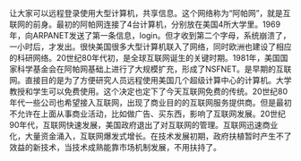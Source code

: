 让大家可以远程登录使用大型计算机，共享信息。这个网络称为“阿帕网”，就是互联网的前身。最初的阿帕网连接了4台计算机，分别放在美国4所大学里。1969年，向ARPANET发送了第一条信息，login。但才收到第二个字母，系统崩溃了，一小时后，才发出。很快美国很多大型计算机联入了网络，同时欧洲也建设了相应的科研网络。20世纪80年代初，是全球互联网诞生的关键时期。1981年，美国国家科学基金会在阿帕网基础上进行了大规模扩充，形成了NSFNET。是早期的互联网。直接目的是为了方便研究人员远程使用美国几个超级计算中心的计算机。大学教授和学生可以免费使用。这个决定也定下了今天互联网免费的传统。20世纪80年代一些公司也希望接入互联网，出现了商业目的的互联网服务提供商。但是最初不允许在上面从事商业活动，比如做广告、买东西，影响了互联网发展。20世纪90年代，互联网快速发展，美国政府退出了对互联网的管理。互联网迅速商业化，大量资金涌入，互联网爆发式增长。在技术发展初期，政府扶植暂时产生不了效益的新技术，当技术成熟能靠市场机制发展，不用扶持了。
